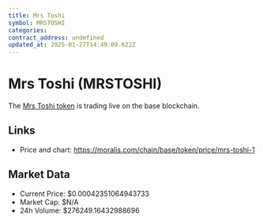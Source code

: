 ```yaml
---
title: Mrs Toshi
symbol: MRSTOSHI
categories: 
contract_address: undefined
updated_at: 2025-01-27T14:49:09.622Z
---
```


# Mrs Toshi (MRSTOSHI)
The [Mrs Toshi token](https://moralis.com/chain/base/token/price/mrs-toshi-1) is trading live on the base blockchain.

## Links
- Price and chart: https://moralis.com/chain/base/token/price/mrs-toshi-1

## Market Data
- Current Price: $0.00042351064943733
- Market Cap: $N/A
- 24h Volume: $276249.16432988696
